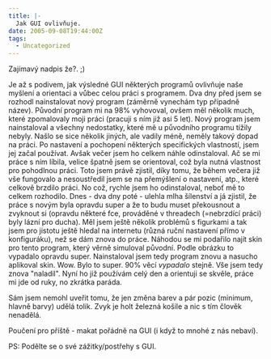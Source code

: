 ```yaml
---
title: |-
  Jak GUI ovlivňuje.
date: 2005-09-08T19:44:00Z
tags:
  - Uncategorized
---
```

Zajímavý nadpis že?. ;)

Je až s podivem, jak výsledné GUI některých programů ovlivňuje naše myšlení a orientaci a vůbec celou práci s programem. Dva dny před jsem se rozhodl nainstalovat nový program (záměrně vynechám typ případně název). Původní program mi na 98% vyhovoval, ovšem měl několik much, které zpomalovaly moji práci (pracuji s ním již asi 5 let). Nový program jsem nainstaloval a všechny nedostatky, které mě u původního programu tížily nebyly. Našlo se sice několik jiných, ale vadily méně, neměly takový dopad na práci. Po nastavení a pochopení některých specifických vlastností, jsem jej začal používat. Avšak večer jsem ho celkem náhle odinstaloval. Ač se mi práce s ním líbila, velice špatně jsem se orientoval, což byla nutná vlastnost pro pohodlnou práci. Toto jsem právě zjistil, díky tomu, že během večera již vše fungovalo a nesoustředil jsem se na přemýšlení o nastavení, atp., které celkově brzdilo práci. No což, rychle jsem ho odinstaloval, neboť mě to celkem rozhodilo. Dnes - dva dny poté - ulehla mlha šílenství a já zjistil, že práce s novým byla opravdu super a že to budu muset překousnout a zvyknout si (opravdu některé fce, prováděné v threadech (=nebrzdící práci) byly lázní pro ducha). Měl jsem ještě několik problémů s figurkami a tak jsem pro jistotu ještě hledal na internetu (různá ruční nastavení přímo v konfiguráku), než se dám znova do práce. Náhodou se mi podařilo najít skin pro tento program, který věrně simuloval původní. Podle obrázku to vypadalo opravdu super. Nainstaloval jsem tedy program znovu a nasucho aplikoval skin. Wow. Bylo to super. 90% věcí _vypadalo_ stejně. Vše jsem tedy znova "naladil". Nyní ho již používám celý den a orientuji se skvěle, práce mi jde od ruky, no zkrátka paráda.

Sám jsem nemohl uveřit tomu, že jen změna barev a pár pozic (minimum, hlavně barvy) udělá tolik. Zvyk je holt železná košile a nic s tím člověk nenadělá.

Poučení pro příště - makat pořádně na GUI (i když to mnohé z nás nebaví).

PS: Podělte se o své zážitky/postřehy s GUI.